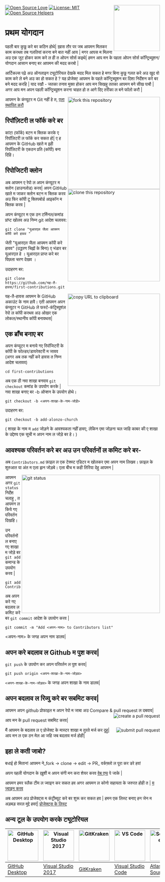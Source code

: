 ﻿[![Open Source Love](https://badges.frapsoft.com/os/v1/open-source.svg?v=103)](https://github.com/ellerbrock/open-source-badges/)
[<img align="right" width="150" src="https://firstcontributions.github.io/assets/Readme/join-slack-team.png">](https://join.slack.com/t/firstcontributors/shared_invite/zt-1hg51qkgm-Xc7HxhsiPYNN3ofX2_I8FA)
[![License: MIT](https://img.shields.io/badge/License-MIT-green.svg)](https://opensource.org/licenses/MIT)
[![Open Source Helpers](https://www.codetriage.com/roshanjossey/first-contributions/badges/users.svg)](https://www.codetriage.com/roshanjossey/first-contributions)
# प्रथम योगदान

पहली बार कुछू  करे बर कठिन होथे| ख़ास तौर पर जब आपमन मिलकर काम करथव तब  गलतियां करना बने बात नहीं आय | मगर आपस म मिलना अउ एक जुट होकर काम करे ल ही त ओपन सोर्स कइथे| हमन आप मन के पहला ओपन सोर्स कॉन्ट्रिब्यूशन/योगदान आसान बनाए बर आपमन  की मदद करबो |

आर्टिकल्स पढ़े अउ ऑनलाइन ट्यूटोरियल देखके  मदद मिल सकत हे  मगर बिना कुछू गलत करे अउ खुद वो काम करे ले बने अउ का हो सकत हे ? यह प्रोजेक्ट आपमन के पहले कॉन्ट्रिब्यूशन बर दिशा निर्देशन करे बर बने मदद करहि  | याद रखौ  - जतका तनाव मुक्त होकर आप मन सिखहु ततका आपमन बने सीख पाबौ | अगर आप मन अपन पहली कॉन्ट्रिब्यूशन करना चाहत हो त आगे दिए तरीका ल बने  फॉलो करौ |

<img align="right" width="300" src="https://firstcontributions.github.io/assets/Readme/fork.png" alt="fork this repository" />

आपमन  के कंप्यूटर म  Git नहीं हे  त, [एला स्थापित करौ](https://help.github.com/articles/set-up-git/)

## रिपॉज़िटरी ल फॉर्क करे बर

कांटा (फॉर्क) बटन म क्लिक करके ए रिपॉज़िटरी ल फॉर्क कर सकत हो| ए ह आपमन के  GitHub खाते म  इही रिपॉज़िटरी के एकठन प्रति (कॉपी) बना दिहि।

## रिपोजिटरी क्लोन

<img align="right" width="300" src="https://firstcontributions.github.io/assets/Readme/clone.png" alt="clone this repository" />

अब आपमन  ए रेपो ल अपन कंप्यूटर म क्लोन (डाउनलोड) करव| अपन GitHub खाते म जाकर क्लोन बटन म क्लिक करव अउ फिर कॉपी टू क्लिपबोर्ड आइकॉन म क्लिक करव |

अपन कंप्यूटर म एक ठन टर्मिनल/कमांड प्रांप्ट खोलव अउ निम्न git आदेश चलावव:

```
git clone "यूआरएल जैला आपमन कॉपी करे हावव "
```

जेती "यूआरएल जैला आपमन कॉपी करे हावव" (उद्धरण चिह्नों के बिना) ए भंडार बर यूआरएल हे । यूआरएल प्राप्त करे बर पिछला चरण देखव ।

उदाहरण बर:

```
git clone https://github.com/यह-तै-हावस/first-contributions.git
```

<img align="right" width="300" src="https://firstcontributions.github.io/assets/Readme/copy-to-clipboard.png" alt="copy URL to clipboard" />

यह-तै-हावस आपमन के GitHub अकाउंट के नाम हावै। एती आपमन अपन कंप्यूटर न GitHub ले फर्स्ट-कंट्रिब्यूशंज़ रेपो ल कॉपी करथव अउ ओखर एक लोकल/स्थानीय कॉपी बनावथस|

## एक ब्राँच बनाए बर

अपन कंप्यूटर म बनाये गए रिपॉजिटरी के कॉपी के फोल्डर/डायरेक्टरी म जावव (अगर अब तक नहीं करे हावस त निम्न आदेश चलावव)

```
cd first-contributions
```

अब एक ठी नवा शाखा बनवाव `git checkout` कमांड के उपयोग करके |
नवा शाखा बनाए  बर -b ऑप्शन के उपयोग होथे।  

```
git checkout -b <अपन-शाखा-के-नाम-जोड़ें>
```

उदाहरण बर:

```
git checkout -b add-alonzo-church
```

( शाखा के नाम म `add` जोड़ने के आवश्यकता नहीं हावए, लेकिन एमा जोड़ना चल जाहि काबर की ए शाखा के उद्देश्य एक सूची म अपन नाम ल जोड़े बर हे। )

## आवश्यक परिवर्तन करे बर अउ उन परिवर्तनों ल कमिट करे बर-

अब `Contributors.md` फ़ाइल ल एक टेक्स्ट एडिटर म खोलकर एमा अपन नाम लिखव। फ़ाइल के शुरुआत या अंत म एला झन जोड़बे। एला बीच म कही तिरिया देहु आपमन | 

<img align="right" width="450" src="https://firstcontributions.github.io/assets/Readme/git-status.png" alt="git status" />


आपमन अगर `git status` निर्देश चलाहु , त आपमन ल किये गए परिवर्तन दिखहि।

उन परिवर्तनों ल बनाए गए शाखा म जोड़े बर `git add` कमान्ड के उपयोग करव |

```
git add Contributors.md
```

अब अपन करे गए बदलाव ल कमिट करे बर  `git commit` आदेश के उपयोग करव |

```
git commit -m "Add <अपन-नाम> to Contributors list"
```

<अपन-नाम> के जगह अपन नाम डालव|

## अपन करे बदलाव ल Github म पुश करव|

`git push` के उपयोग कर अपन परिवर्तन ल पुश करव|

```
git push origin <अपन-शाखा-के-नाम-जोड़व>
```

`<अपन-शाखा-के-नाम-जोड़व>` के जगह अपन शाखा के नाम डालव|

## अपन बदलाव ल रिव्यु करे बर सबमिट करव|

आपमन अपन github प्रोफाइल म अपन रेपो म जाबा अउ Compare & pull request ल दबवाव|
<img style="float: right;" src="https://firstcontributions.github.io/assets/Readme/compare-and-pull.png" alt="create a pull request" />

आप मन के pull request सबमिट करव|

<img style="float: right;" src="https://firstcontributions.github.io/assets/Readme/submit-pull-request.png" alt="submit pull request" />
मैं आपमन के बदलाव ल ए प्रोजेक्ट के मास्टर शाखा म तुरते मर्ज कर दुहु| आप मन ल एक ठन मेल आ जहि जब बदलाव मर्ज होही|

## इहा ले कती जाबो?

बधाई हो मितान! आपमन ने_fork -> clone -> edit -> PR_ वर्कफ़्लो ल पूरा कर डरे हव!

अपन पहली योगदान के ख़ुशी म अपन संगी मन करा शेयर करव [वेब एप्प](https://roshanjossey.github.io/first-contributions/#social-share) पे जाके | 

आपमन हमर स्लैक टीम ल ज्वाइन कर सकत हव अगर आपमन ल कोनो सहायता के जरुरत होही त | [म ज्वाइन करव](https://join.slack.com/t/firstcontributors/shared_invite/zt-1hg51qkgm-Xc7HxhsiPYNN3ofX2_I8FA)

अब आपमन अउ प्रोजेक्ट्स म कंट्रीब्यूट करे बर शुरू कर सकत हव | हमन एक लिस्ट बनाए हन जेन म अड़बड़ सरल मुद्दे हवएं| [प्रोजेक्ट्स के लिस्ट](https://roshanjossey.github.io/first-contributions/#project-list)

## अन्य टूल के उपयोग करके ट्यूटोरियल

|<a href="../github-desktop-tutorial.md"><img alt="GitHub Desktop" src="https://desktop.github.com/images/desktop-icon.svg" width="100"></a>|<a href="../github-windows-vs2017-tutorial.md"><img alt="Visual Studio 2017" src="https://upload.wikimedia.org/wikipedia/commons/c/cd/Visual_Studio_2017_Logo.svg" width="100"></a>|<a href="../gitkraken-tutorial.md"><img alt="GitKraken" src="https://firstcontributions.github.io/assets/Readme/gk-icon.png" width="100"></a>|<a href="../github-windows-vs-code-tutorial.md"><img alt="VS Code" src="https://upload.wikimedia.org/wikipedia/commons/2/2d/Visual_Studio_Code_1.18_icon.svg" width=100></a>|<a href="sourcetree-macos-tutorial.md"><img alt="Sourcetree App" src="https://wac-cdn.atlassian.com/dam/jcr:81b15cde-be2e-4f4a-8af7-9436f4a1b431/Sourcetree-icon-blue.svg" width=100></a>|
|---|---|---|---|---|
|[GitHub Desktop](../github-desktop-tutorial.md)|[Visual Studio 2017](../github-windows-vs2017-tutorial.md)|[GitKraken](../gitkraken-tutorial.md)|[Visual Studio Code](../github-windows-vs-code-tutorial.md)|[Atlassian Sourcetree](sourcetree-macos-tutorial.md)|

